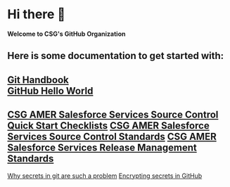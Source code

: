 # Hi there 👋

**Welcome to CSG's GitHub Organization**

## Here is some documentation to get started with:
[Git Handbook](https://guides.github.com/introduction/git-handbook/)  
[GitHub Hello World](https://guides.github.com/activities/hello-world/)
-
[CSG AMER Salesforce Services Source Control Quick Start Checklists](https://salesforce.quip.com/5SHbAdZLUoSu#PWOAAAAFEFf)
[CSG AMER Salesforce Services Source Control Standards](https://salesforce.quip.com/nD8kAcW8VkGr#UEYAAA5joZb)
[CSG AMER Salesforce Services Release Management Standards](https://salesforce.quip.com/OXN2AuxdpaJi#VDIAAAx2526)
-
[Why secrets in git are such a problem](https://blog.gitguardian.com/secrets-credentials-api-git/)
[Encrypting secrets in GitHub](https://docs.github.com/en/actions/security-guides/encrypted-secrets)

